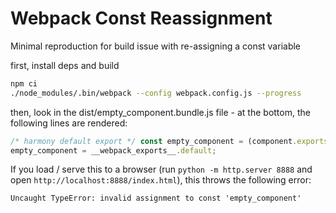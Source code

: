 # Webpack Const Reassignment

Minimal reproduction for build issue with re-assigning a const variable

first, install deps and build
```bash
npm ci
./node_modules/.bin/webpack --config webpack.config.js --progress
```

then, look in the dist/empty_component.bundle.js file - at the bottom, the following lines are rendered:
```js
/* harmony default export */ const empty_component = (component.exports);
empty_component = __webpack_exports__.default;
```

If you load / serve this to a browser (run `python -m http.server 8888` and open `http://localhost:8888/index.html`), this throws the following error:
```
Uncaught TypeError: invalid assignment to const 'empty_component'
```
